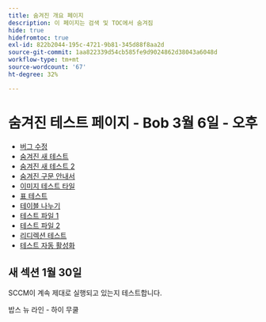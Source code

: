 ```yaml
---
title: 숨겨진 개요 페이지
description: 이 페이지는 검색 및 TOC에서 숨겨짐
hide: true
hidefromtoc: true
exl-id: 822b2044-195c-4721-9b81-345d88f8aa2d
source-git-commit: 1aa822339d54cb585fe9d9024862d38043a6048d
workflow-type: tm+mt
source-wordcount: '67'
ht-degree: 32%

---
```


# 숨겨진 테스트 페이지 - Bob 3월 6일 - 오후

+ [버그 수정](hidden/bug-fixes.md)
+ [숨겨진 새 테스트](hidden-new-test.md)
+ [숨겨진 새 테스트 2](hidden-new-test-2.md)
+ [숨겨진 구문 안내서](hidden/syntax-style-guide.md)
+ [이미지 테스트 타일](hidden/test-page.md)
+ [표 테스트](hidden/tables.md)
+ [테이블 나누기](hidden/table-breaks.md)
+ [테스트 파일 1](hidden/note-test.md)
+ [테스트 파일 2](hidden-test.md)
+ [리디렉션 테스트](hidden/test-redirection.md)
+ [테스트 자동 활성화](hidden/autoactivate.md)

## 새 섹션 1월 30일

SCCM이 계속 제대로 실행되고 있는지 테스트합니다.

밥스 뉴 라인 - 하이 무쿨
